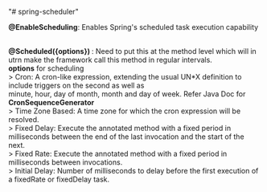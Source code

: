 "# spring-scheduler" 

<b>@EnableScheduling</b>: Enables Spring's scheduled task execution capability </br></br>

<b>@Scheduled({options}) </b>: Need to put this at the method level which will in utrn make the framework call this method in regular intervals.</br>
<b>options</b> for scheduling</br>
    >   Cron:              A cron-like expression, extending the usual UN*X definition to include triggers on the second as well as </br>
                           minute, hour, day of month, month and day of week. Refer Java Doc for <b> CronSequenceGenerator </b></br>
    >   Time Zone Based:   A time zone for which the cron expression will be resolved.</br>
    >   Fixed Delay:       Execute the annotated method with a fixed period in milliseconds between the end of the last invocation and the
                           start of the next.</br>
    >   Fixed Rate:        Execute the annotated method with a fixed period in milliseconds between invocations.</br>
    >   Initial Delay:     Number of milliseconds to delay before the first execution of a fixedRate or fixedDelay task.</br>
